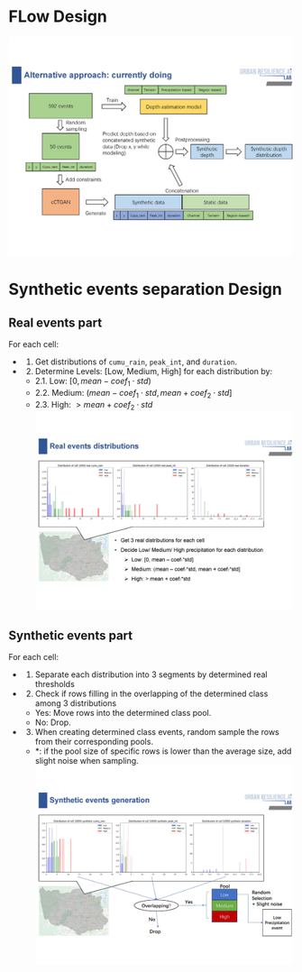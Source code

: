 # FLow Design
![Layout](cCTGAN_layout.jpg)
# Synthetic events separation Design
## Real events part
For each cell:
- 1. Get distributions of `cumu_rain`, `peak_int`, and `duration`.
- 2. Determine Levels: [Low, Medium, High] for each distribution by:
  - 2.1. Low: $[0, mean - coef_1 \cdot std)$
  - 2.2. Medium: $(mean - coef_1 \cdot std, mean + coef_2 \cdot std]$
  - 2.3. High: $> mean + coef_2 \cdot std$
![Real](Events_distributions_processing_layout_real.jpg)
## Synthetic events part
For each cell:
- 1. Separate each distribution into 3 segments by determined real thresholds
- 2. Check if rows filling in the overlapping of the determined class among 3 distributions
    - Yes: Move rows into the determined class pool.
    - No: Drop.
- 3. When creating determined class events, random sample the rows from their corresponding pools.
    - *: if the pool size of specific rows is lower than the average size, add slight noise when sampling. 
![Syn](Events_distributions_processing_layout_syn.jpg)
